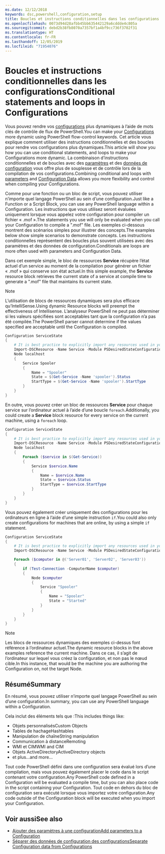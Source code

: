 ```yaml
---
ms.date: 12/12/2018
keywords: dsc,powershell,configuration,setup
title: Boucles et instructions conditionnelles dans les configurations
ms.openlocfilehash: 0073d94d28afbb45bb635442129a6cddde4c805a
ms.sourcegitcommit: debd2b38fb8070a7357bf1a4bf9cc736f3702f31
ms.translationtype: HT
ms.contentlocale: fr-FR
ms.lasthandoff: 12/05/2019
ms.locfileid: "71954076"
---
```

# <a name="conditional-statements-and-loops-in-configurations"></a><span data-ttu-id="367d5-103">Boucles et instructions conditionnelles dans les configurations</span><span class="sxs-lookup"><span data-stu-id="367d5-103">Conditional statements and loops in Configurations</span></span>

<span data-ttu-id="367d5-104">Vous pouvez rendre vos [configurations](configurations.md) plus dynamiques à l’aide de mots clés de contrôle de flux de PowerShell.</span><span class="sxs-lookup"><span data-stu-id="367d5-104">You can make your [Configurations](configurations.md) more dynamic using PowerShell flow-control keywords.</span></span> <span data-ttu-id="367d5-105">Cet article vous explique comment utiliser des instructions conditionnelles et des boucles pour rendre vos configurations plus dynamiques.</span><span class="sxs-lookup"><span data-stu-id="367d5-105">This article will show you how you can use conditional statements, and loops to make your Configurations more dynamic.</span></span> <span data-ttu-id="367d5-106">La combinaison d’instructions conditionnelles et de boucles avec des [paramètres](add-parameters-to-a-configuration.md) et des [données de configuration](configData.md) vous offre plus de souplesse et de contrôle lors de la compilation de vos configurations.</span><span class="sxs-lookup"><span data-stu-id="367d5-106">Combining conditional and loops with [parameters](add-parameters-to-a-configuration.md) and [Configuration Data](configData.md) allows you more flexibility and control when compiling your Configurations.</span></span>

<span data-ttu-id="367d5-107">Comme pour une fonction ou un bloc de script, vous pouvez utiliser n’importe quel langage PowerShell au sein d’une configuration.</span><span class="sxs-lookup"><span data-stu-id="367d5-107">Just like a Function or a Script Block, you can use any PowerShell language within a Configuration.</span></span> <span data-ttu-id="367d5-108">Les instructions que vous utilisez seront évaluées uniquement lorsque vous appelez votre configuration pour compiler un fichier « .mof ».</span><span class="sxs-lookup"><span data-stu-id="367d5-108">The statements you use will only be evaluated when you call your Configuration to compile a ".mof" file.</span></span> <span data-ttu-id="367d5-109">Les exemples ci-dessous montrent des scénarios simples pour illustrer des concepts.</span><span class="sxs-lookup"><span data-stu-id="367d5-109">The examples below show simple scenarios to demonstrate concepts.</span></span> <span data-ttu-id="367d5-110">Les instructions conditionnelles représentent des boucles plus souvent utilisées avec des paramètres et des données de configuration.</span><span class="sxs-lookup"><span data-stu-id="367d5-110">Conditionals are loops are more often used with parameters and Configuration Data.</span></span>

<span data-ttu-id="367d5-111">Dans cet exemple simple, le bloc de ressources **Service** récupère l’état actuel d’un service au moment de la compilation pour générer un fichier « .mof » qui conserve son état actuel.</span><span class="sxs-lookup"><span data-stu-id="367d5-111">In this simple example, the **Service** resource block retrieves the current state of a service at compile time to generate a ".mof" file that maintains its current state.</span></span>

> [!NOTE]
> <span data-ttu-id="367d5-112">L’utilisation de blocs de ressources dynamiques sera plus efficace qu’IntelliSense.</span><span class="sxs-lookup"><span data-stu-id="367d5-112">Using dynamic Resource blocks will preempt the effectiveness of Intellisense.</span></span> <span data-ttu-id="367d5-113">L’analyseur PowerShell ne peut pas déterminer si les valeurs spécifiées sont acceptables tant que la configuration n’a pas été compilée.</span><span class="sxs-lookup"><span data-stu-id="367d5-113">The PowerShell parser cannot determine if the values specified are acceptable until the Configuration is compiled.</span></span>

```powershell
Configuration ServiceState
{
    # It is best practice to explicitly import any resources used in your Configurations.
    Import-DSCResource -Name Service -Module PSDesiredStateConfiguration
    Node localhost
    {
        Service Spooler
        {
            Name = "Spooler"
            State = $(Get-Service -Name 'spooler').Status
            StartType = $(Get-Service -Name 'spooler').StartType
        }
    }
}
```

<span data-ttu-id="367d5-114">En outre, vous pouvez créer un bloc de ressources **Service** pour chaque service sur l’ordinateur actuel à l’aide d’une boucle `foreach`.</span><span class="sxs-lookup"><span data-stu-id="367d5-114">Additionally, you could create a **Service** block resource for every service on the current machine, using a `foreach` loop.</span></span>

```powershell
Configuration ServiceState
{
    # It is best practice to explicitly import any resources used in your Configurations.
    Import-DSCResource -Name Service -Module PSDesiredStateConfiguration
    Node localhost
    {
        Foreach ($service in $(Get-Service))
        {
            Service $service.Name
            {
                Name = $service.Name
                State = $service.Status
                StartType = $service.StartType
            }
        }
    }
}
```

<span data-ttu-id="367d5-115">Vous pouvez également créer uniquement des configurations pour les ordinateurs en ligne à l’aide d’une simple instruction `if`.</span><span class="sxs-lookup"><span data-stu-id="367d5-115">You could also only create configurations for machines that are online, by using a simple `if` statement.</span></span>

```powershell
Configuration ServiceState
{
    # It is best practice to explicitly import any resources used in your Configurations.
    Import-DSCResource -Name Service -Module PSDesiredStateConfiguration

    Foreach ($computer in @('Server01', 'Server02', 'Server03'))
    {
        if (Test-Connection -ComputerName $computer)
        {
            Node $computer
            {
                Service "Spooler"
                {
                    Name = "Spooler"
                    State = "Started"
                }
            }
        }
    }
}
```

> [!NOTE]
> <span data-ttu-id="367d5-116">Les blocs de ressources dynamiques des exemples ci-dessus font référence à l’ordinateur actuel.</span><span class="sxs-lookup"><span data-stu-id="367d5-116">The dynamic resource blocks in the above examples reference the current machine.</span></span> <span data-ttu-id="367d5-117">Dans ce cas, il s’agit de l’ordinateur sur lequel vous créez la configuration, et non pas le nœud cible.</span><span class="sxs-lookup"><span data-stu-id="367d5-117">In this instance, that would be the machine you are authoring the Configuration on, not the target Node.</span></span>

<!---
Mention Get-DSCConfigurationFromSystem
-->

## <a name="summary"></a><span data-ttu-id="367d5-118">Résumé</span><span class="sxs-lookup"><span data-stu-id="367d5-118">Summary</span></span>

<span data-ttu-id="367d5-119">En résumé, vous pouvez utiliser n’importe quel langage PowerShell au sein d’une configuration.</span><span class="sxs-lookup"><span data-stu-id="367d5-119">In summary, you can use any PowerShell language within a Configuration.</span></span>

<span data-ttu-id="367d5-120">Cela inclut des éléments tels que :</span><span class="sxs-lookup"><span data-stu-id="367d5-120">This includes things like:</span></span>

- <span data-ttu-id="367d5-121">Objets personnalisés</span><span class="sxs-lookup"><span data-stu-id="367d5-121">Custom Objects</span></span>
- <span data-ttu-id="367d5-122">Tables de hachage</span><span class="sxs-lookup"><span data-stu-id="367d5-122">Hashtables</span></span>
- <span data-ttu-id="367d5-123">Manipulation de chaîne</span><span class="sxs-lookup"><span data-stu-id="367d5-123">String manipulation</span></span>
- <span data-ttu-id="367d5-124">Communication à distance</span><span class="sxs-lookup"><span data-stu-id="367d5-124">Remoting</span></span>
- <span data-ttu-id="367d5-125">WMI et CIM</span><span class="sxs-lookup"><span data-stu-id="367d5-125">WMI and CIM</span></span>
- <span data-ttu-id="367d5-126">Objets ActiveDirectory</span><span class="sxs-lookup"><span data-stu-id="367d5-126">ActiveDirectory objects</span></span>
- <span data-ttu-id="367d5-127">et plus...</span><span class="sxs-lookup"><span data-stu-id="367d5-127">and more...</span></span>

<span data-ttu-id="367d5-128">Tout code PowerShell défini dans une configuration sera évalué lors d’une compilation, mais vous pouvez également placer le code dans le script contenant votre configuration.</span><span class="sxs-lookup"><span data-stu-id="367d5-128">Any PowerShell code defined in a Configuration will be evaluated a compile time, but you can also place code in the script containing your Configuration.</span></span> <span data-ttu-id="367d5-129">Tout code en dehors du bloc de configuration sera exécuté lorsque vous importez votre configuration.</span><span class="sxs-lookup"><span data-stu-id="367d5-129">Any code outside of the Configuration block will be executed when you import your Configuration.</span></span>

## <a name="see-also"></a><span data-ttu-id="367d5-130">Voir aussi</span><span class="sxs-lookup"><span data-stu-id="367d5-130">See also</span></span>

- [<span data-ttu-id="367d5-131">Ajouter des paramètres à une configuration</span><span class="sxs-lookup"><span data-stu-id="367d5-131">Add parameters to a Configuration</span></span>](add-parameters-to-a-configuration.md)
- [<span data-ttu-id="367d5-132">Séparer des données de configuration des configurations</span><span class="sxs-lookup"><span data-stu-id="367d5-132">Separate Configuration data from Configurations</span></span>](configData.md)
